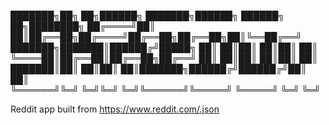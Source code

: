 ███████╗██╗  ██╗██████╗ ███████╗██████╗ ██████╗ ██╗████████╗
██╔════╝██║  ██║██╔══██╗██╔════╝██╔══██╗██╔══██╗██║╚══██╔══╝
███████╗███████║██████╔╝█████╗  ██║  ██║██║  ██║██║   ██║   
╚════██║██╔══██║██╔══██╗██╔══╝  ██║  ██║██║  ██║██║   ██║   
███████║██║  ██║██║  ██║███████╗██████╔╝██████╔╝██║   ██║   
╚══════╝╚═╝  ╚═╝╚═╝  ╚═╝╚══════╝╚═════╝ ╚═════╝ ╚═╝   ╚═╝   
                                                            
Reddit app built from https://www.reddit.com/.json

